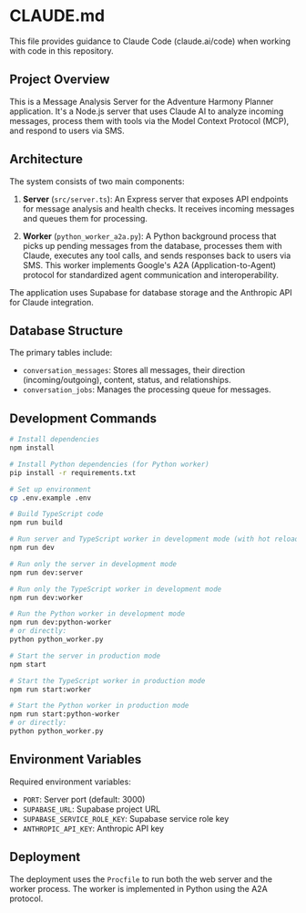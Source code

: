 # CLAUDE.md

This file provides guidance to Claude Code (claude.ai/code) when working with code in this repository.

## Project Overview

This is a Message Analysis Server for the Adventure Harmony Planner application. It's a Node.js server that uses Claude AI to analyze incoming messages, process them with tools via the Model Context Protocol (MCP), and respond to users via SMS.

## Architecture

The system consists of two main components:

1. **Server** (`src/server.ts`): An Express server that exposes API endpoints for message analysis and health checks. It receives incoming messages and queues them for processing.

2. **Worker** (`python_worker_a2a.py`): A Python background process that picks up pending messages from the database, processes them with Claude, executes any tool calls, and sends responses back to users via SMS. This worker implements Google's A2A (Application-to-Agent) protocol for standardized agent communication and interoperability.

The application uses Supabase for database storage and the Anthropic API for Claude integration.

## Database Structure

The primary tables include:
- `conversation_messages`: Stores all messages, their direction (incoming/outgoing), content, status, and relationships.
- `conversation_jobs`: Manages the processing queue for messages.

## Development Commands

```bash
# Install dependencies
npm install

# Install Python dependencies (for Python worker)
pip install -r requirements.txt

# Set up environment
cp .env.example .env

# Build TypeScript code
npm run build

# Run server and TypeScript worker in development mode (with hot reloading)
npm run dev

# Run only the server in development mode
npm run dev:server

# Run only the TypeScript worker in development mode
npm run dev:worker

# Run the Python worker in development mode
npm run dev:python-worker
# or directly:
python python_worker.py

# Start the server in production mode
npm start

# Start the TypeScript worker in production mode
npm run start:worker

# Start the Python worker in production mode
npm run start:python-worker
# or directly:
python python_worker.py
```

## Environment Variables

Required environment variables:
- `PORT`: Server port (default: 3000)
- `SUPABASE_URL`: Supabase project URL
- `SUPABASE_SERVICE_ROLE_KEY`: Supabase service role key
- `ANTHROPIC_API_KEY`: Anthropic API key

## Deployment

The deployment uses the `Procfile` to run both the web server and the worker process. The worker is implemented in Python using the A2A protocol.